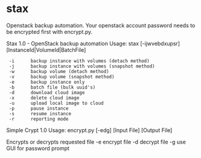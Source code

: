 # stax
Openstack backup automation. Your openstack account password needs to be encrypted first with encrypt.py.

Stax 1.0 - OpenStack backup automation
Usage: stax [-ijwvebdxupsr] [InstanceId|VolumeId|BatchFile]

     -i      backup instance with volumes (detach method)
     -j      backup instance with volumes (snapshot method)
     -w      backup volume (detach method)
     -v      backup volume (snapshot method)
     -e      backup instance only
     -b      batch file (bulk uuid's)
     -d      download cloud image
     -x      delete cloud image
     -u      upload local image to cloud
     -p      pause instance
     -s      resume instance
     -r      reporting mode


Simple Crypt 1.0
Usage: encrypt.py [-edg] [Input File] [Output File]

Encrypts or decrypts requested file
     -e      encrypt file
     -d      decrypt file
     -g      use GUI for password prompt     
